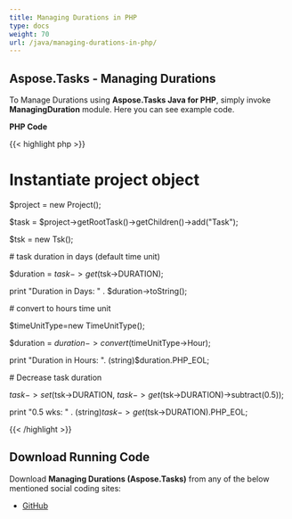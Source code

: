```yaml
---
title: Managing Durations in PHP
type: docs
weight: 70
url: /java/managing-durations-in-php/
---
```


## **Aspose.Tasks - Managing Durations**
To Manage Durations using **Aspose.Tasks Java for PHP**, simply invoke **ManagingDuration** module. Here you can see example code.

**PHP Code**

{{< highlight php >}}

 # Instantiate project object

$project = new Project();

$task = $project->getRootTask()->getChildren()->add("Task");

$tsk = new Tsk();

\# task duration in days (default time unit)

$duration = $task->get($tsk->DURATION);

print "Duration in Days: " . $duration->toString();

\# convert to hours time unit

$timeUnitType=new TimeUnitType();

$duration = $duration->convert($timeUnitType->Hour);

print "Duration in Hours: ". (string)$duration.PHP_EOL;

\# Decrease task duration

$task->set($tsk->DURATION, $task->get($tsk->DURATION)->subtract(0.5));

print "0.5 wks: " . (string)$task->get($tsk->DURATION).PHP_EOL;

{{< /highlight >}}
## **Download Running Code**
Download **Managing Durations (Aspose.Tasks)** from any of the below mentioned social coding sites:

- [GitHub](https://github.com/aspose-tasks/Aspose.Tasks-for-Java/blob/master/Plugins/Aspose_Tasks_Java_for_PHP/src/aspose/tasks/WorkingWithTasks/ManagingDuration.php)
